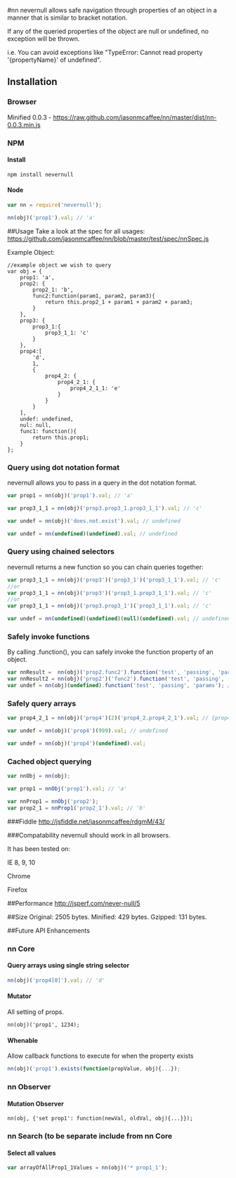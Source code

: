 #nn
nevernull allows safe navigation through properties of an object in a manner that is similar to bracket notation.

If any of the queried properties of the object are null or undefined, no exception will be thrown.

i.e. You can avoid exceptions like "TypeError: Cannot read property '{propertyName}' of undefined".

## Installation

### Browser
Minified 0.0.3 - https://raw.github.com/jasonmcaffee/nn/master/dist/nn-0.0.3.min.js

### NPM
#### Install
```
npm install nevernull
```

#### Node
```javascript
var nn = require('nevernull');

nn(obj)('prop1').val; // 'a'
```
##Usage
Take a look at the spec for all usages:
https://github.com/jasonmcaffee/nn/blob/master/test/spec/nnSpec.js

Example Object:
```javasript
//example object we wish to query
var obj = {
    prop1: 'a',
    prop2: {
        prop2_1: 'b',
        func2:function(param1, param2, param3){
            return this.prop2_1 + param1 + param2 + param3;
        }
    },
    prop3: {
        prop3_1:{
            prop3_1_1: 'c'
        }
    },
    prop4:[
        'd',
        1,
        {
            prop4_2: {
                prop4_2_1: {
                    prop4_2_1_1: 'e'
                }
            }
        }
    ],
    undef: undefined,
    nul: null,
    func1: function(){
        return this.prop1;
    }
};
```
### Query using dot notation format
nevernull allows you to pass in a query in the dot notation format.
```javascript
var prop1 = nn(obj)('prop1').val; // 'a'

var prop3_1_1 = nn(obj)('prop3.prop3_1.prop3_1_1').val; // 'c'

var undef = nn(obj)('does.not.exist').val; // undefined

var undef = nn(undefined)(undefined).val; // undefined
```

### Query using chained selectors
nevernull returns a new function so you can chain queries together:
```javascript
var prop3_1_1 = nn(obj)('prop3')('prop3_1')('prop3_1_1').val; // 'c'
//or
var prop3_1_1 = nn(obj)('prop3')('prop3_1.prop3_1_1').val; // 'c'
//or
var prop3_1_1 = nn(obj)('prop3.prop3_1')('prop3_1_1').val; // 'c'

var undef = nn(undefined)(undefined)(null)(undefined).val; // undefined
```

### Safely invoke functions
By calling .function(), you can safely invoke the function property of an object.
```javascript
var nnResult =  nn(obj)('prop2.func2').function('test', 'passing', 'params');  // 'btestpassingparams'
var nnResult2 = nn(obj)('prop2')('func2').function('test', 'passing', 'params'); // 'btestpassingparams'
var undef = nn(obj)(undefined).function('test', 'passing', 'params'); // undefined
```
### Safely query arrays
```javascript
var prop4_2_1 = nn(obj)('prop4')(2)('prop4_2.prop4_2_1').val; // {prop4_2_1_1: 'e'}

var undef = nn(obj)('prop4')(999).val; // undefined

var undef = nn(obj)('prop4')(undefined).val;
```
### Cached object querying
```javascript
var nnObj = nn(obj);

var prop1 = nnObj('prop1').val; // 'a'

var nnProp1 = nnObj('prop2');
var prop2_1 = nnProp1('prop2_1').val; // 'b'
```

###Fiddle
http://jsfiddle.net/jasonmcaffee/rdgmM/43/

###Compatability
nevernull should work in all browsers.

It has been tested on:

IE 8, 9, 10

Chrome

Firefox


##Performance
http://jsperf.com/never-null/5

##Size
Original: 2505 bytes.
Minified: 429 bytes.
Gzipped:  131 bytes.

##Future API Enhancements

### nn Core

#### Query arrays using single string selector
```javascript
nn(obj)('prop4[0]').val; // 'd'
```
#### Mutator
All setting of props.
```javasript
nn(obj)('prop1', 1234);
```

#### Whenable
Allow callback functions to execute for when the property exists
```javascript
nn(obj)('prop1').exists(function(propValue, obj){...});
```

### nn Observer
#### Mutation Observer
```javasript
nn(obj, {'set prop1': function(newVal, oldVal, obj){...}});
```

### nn Search (to be separate include from nn Core
#### Select all values
```javascript
var arrayOfAllProp1_1Values = nn(obj)('* prop1_1');
```

